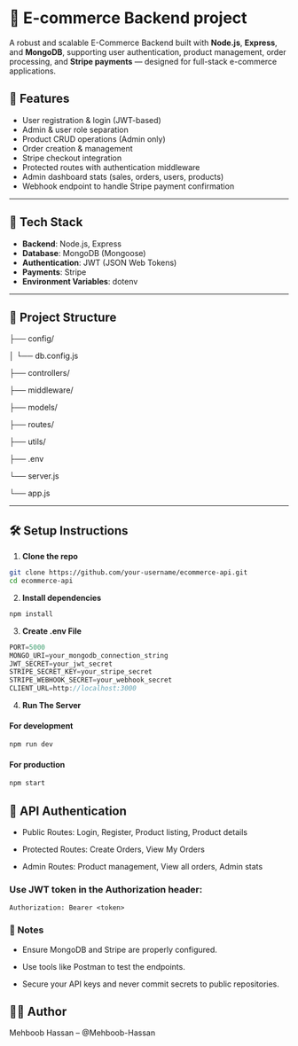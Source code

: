 
# 🛒 E-commerce Backend project

A robust and scalable E-Commerce Backend built with **Node.js**, **Express**, and **MongoDB**, supporting user authentication, product management, order processing, and **Stripe payments** — designed for full-stack e-commerce applications.

## 🚀 Features

- User registration & login (JWT-based)
- Admin & user role separation
- Product CRUD operations (Admin only)
- Order creation & management
- Stripe checkout integration
- Protected routes with authentication middleware
- Admin dashboard stats (sales, orders, users, products)
- Webhook endpoint to handle Stripe payment confirmation



---

## 🧰 Tech Stack

- **Backend**: Node.js, Express
- **Database**: MongoDB (Mongoose)
- **Authentication**: JWT (JSON Web Tokens)
- **Payments**: Stripe
- **Environment Variables**: dotenv

---

## 📁 Project Structure
├── config/

│ └── db.config.js

├── controllers/

├── middleware/

├── models/

├── routes/

├── utils/

├── .env

└── server.js

└── app.js



---

## 🛠️ Setup Instructions

1. **Clone the repo**

```bash
git clone https://github.com/your-username/ecommerce-api.git
cd ecommerce-api
```

2. **Install dependencies**

```bash
npm install
```

3. **Create .env File**

```javascript
PORT=5000
MONGO_URI=your_mongodb_connection_string
JWT_SECRET=your_jwt_secret
STRIPE_SECRET_KEY=your_stripe_secret
STRIPE_WEBHOOK_SECRET=your_webhook_secret
CLIENT_URL=http://localhost:3000
```

4. **Run The Server**


#### For development
```bash
npm run dev
```

#### For production
```bash
npm start
```

## 🔐 API Authentication
- Public Routes: Login, Register, Product listing, Product details

- Protected Routes: Create Orders, View My Orders

- Admin Routes: Product management, View all orders, Admin stats

### Use JWT token in the Authorization header:
``` Authorization: Bearer <token> ```



### 📘 Notes
- Ensure MongoDB and Stripe are properly configured.

- Use tools like Postman to test the endpoints.

- Secure your API keys and never commit secrets to public repositories.

## 👨‍💻 Author

Mehboob Hassan – @Mehboob-Hassan